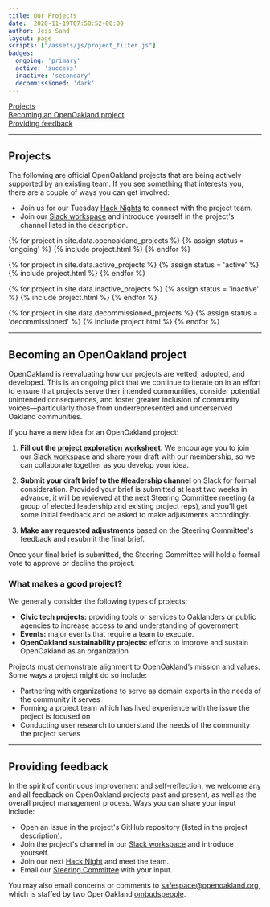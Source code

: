 ```yaml
---
title: Our Projects
date:  2020-11-19T07:50:52+00:00
author: Jess Sand
layout: page
scripts: ["/assets/js/project_filter.js"]
badges:
  ongoing: 'primary'
  active: 'success'
  inactive: 'secondary'
  decommissioned: 'dark'
---
```


[Projects](#projects)  
[Becoming an OpenOakland project](#becoming-an-openoakland-project)  
[Providing feedback](#providing-feedback)  

---

## Projects

The following are official OpenOakland projects that are being actively supported by an existing team. If you see something that interests you, there are a couple of ways you can get involved:

- Join us for our Tuesday [Hack Nights](https://www.meetup.com/OpenOakland/events/) to connect with the project team.
- Join our [Slack workspace](http://slack.openoakland.org/) and introduce yourself in the project's channel listed in the description.

<project-filter>
  <div class="project-filter__toolbar"></div>
  <!-- Ongoing -->
  {% for project in site.data.openoakland_projects %}
  {% assign status = 'ongoing' %}
  {% include project.html %}
  {% endfor %}

  <!-- Active -->
  {% for project in site.data.active_projects %}
  {% assign status = 'active' %}
  {% include project.html %}
  {% endfor %}

  <!-- Inactive -->
  {% for project in site.data.inactive_projects %}
  {% assign status = 'inactive' %}
  {% include project.html %}
  {% endfor %}

  <!-- Decommissioned -->
  {% for project in site.data.decommissioned_projects %}
  {% assign status = 'decommissioned' %}
  {% include project.html %}
  {% endfor %}
</project-filter>

---

## Becoming an OpenOakland project

OpenOakland is reevaluating how our projects are vetted, adopted, and developed. This is an ongoing pilot that we continue to iterate on in an effort to ensure that projects serve their intended communities, consider potential unintended consequences, and foster greater inclusion of community voices—particularly those from underrepresented and underserved Oakland communities.

If you have a new idea for an OpenOakland project:

1. **Fill out the [project exploration worksheet](https://docs.google.com/document/d/1k24P9JiAUEzJLPFRDjVh7aRZexax6NUhfPFLSI3R80M/edit?usp=sharing)**. We encourage you to join our [Slack workspace](http://slack.openoakland.org/) and share your draft with our membership, so we can collaborate together as you develop your idea.

2. **Submit your draft brief to the #leadership channel** on Slack for formal consideration. Provided your brief is submitted at least two weeks in advance, it will be reviewed at the next Steering Committee meeting (a group of elected leadership and existing project reps), and you'll get some initial feedback and be asked to make adjustments accordingly.

3. **Make any requested adjustments** based on the Steering Committee's feedback and resubmit the final brief.

Once your final brief is submitted, the Steering Committee will hold a formal vote to approve or decline the project.

### What makes a good project?

We generally consider the following types of projects:

- **Civic tech projects:** providing tools or services to Oaklanders or public agencies to increase access to and understanding of government.
- **Events:** major events that require a team to execute.
- **OpenOakland sustainability projects:** efforts to improve and sustain OpenOakland as an organization.

Projects must demonstrate alignment to OpenOakland’s mission and values. Some ways a project might do so include:

- Partnering with organizations to serve as domain experts in the needs of the community it serves
- Forming a project team which has lived experience with the issue the project is focused on
- Conducting user research to understand the needs of the community the project serves

---

## Providing feedback

In the spirit of continuous improvement and self-reflection, we welcome any and all feedback on OpenOakland projects past and present, as well as the overall project management process. Ways you can share your input include:

- Open an issue in the project's GitHub repository (listed in the project description).
- Join the project's channel in our [Slack workspace](http://slack.openoakland.org/) and introduce yourself.
- Join our next [Hack Night](https://www.meetup.com/OpenOakland/events/) and meet the team.
- Email our [Steering Committee](mailto:steering@openoakland.org) with your input.

You may also email concerns or comments to <safespace@openoakland.org>, which is staffed by two OpenOakland [ombudspeople](https://docs.google.com/document/d/1QR-fr1WnmXkZoVNmWnZ9drzfmaZoPkodEOx-PkExt94/edit#heading=h.3t0te9n2wr7m).
